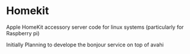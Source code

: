 Homekit
=======

Apple HomeKit accessory server code for linux systems (particularly for Raspberry pi)

Initially Planning to develope the bonjour service on top of avahi
